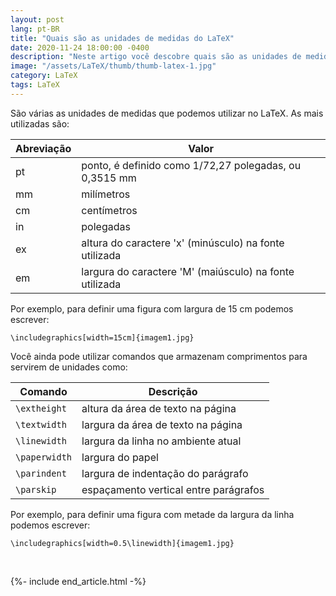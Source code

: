 ```yaml
---
layout: post
lang: pt-BR
title: "Quais são as unidades de medidas do LaTeX"
date: 2020-11-24 18:00:00 -0400
description: "Neste artigo você descobre quais são as unidades de medidas do LaTeX."
image: "/assets/LaTeX/thumb/thumb-latex-1.jpg"
category: LaTeX
tags: LaTeX
---
```


São várias as unidades de medidas que podemos utilizar no LaTeX. As mais utilizadas são:

| Abreviação | Valor                                                   |
| ---------- | ------------------------------------------------------- |
| pt         | ponto, é definido como 1/72,27 polegadas, ou 0,3515 mm  |
| mm         | milímetros                                              |
| cm         | centímetros                                             |
| in         | polegadas                                               |
| ex         | altura do caractere 'x' (minúsculo) na fonte utilizada  |
| em         | largura do caractere 'M' (maiúsculo) na fonte utilizada |

Por exemplo, para definir uma figura com largura de 15 cm podemos escrever:

```TeX
\includegraphics[width=15cm]{imagem1.jpg}
```

Você ainda pode utilizar comandos que armazenam comprimentos para servirem de unidades como:

| Comando       | Descrição                             |
| ------------- | ------------------------------------- |
| `\extheight`  | altura da área de texto na página     |
| `\textwidth`  | largura da área de texto na página    |
| `\linewidth`  | largura da linha no ambiente atual    |
| `\paperwidth` | largura do papel                      |
| `\parindent`  | largura de indentação do parágrafo    |
| `\parskip`    | espaçamento vertical entre parágrafos |

Por exemplo, para definir uma figura com metade da largura da linha podemos escrever:

```TeX
\includegraphics[width=0.5\linewidth]{imagem1.jpg}
```

<br>

{%- include end_article.html -%}
